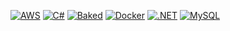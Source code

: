 [![AWS][logo-aws]][aws] [![C#][logo-csharp]][csharp] [![Baked][logo-baked]][baked] [![Docker][logo-docker]][docker] [![.NET][logo-dotnet]][dotnet] [![MySQL][logo-mysql]][mysql]

[aws]: https://aws.amazon.com/
[csharp]: https://dotnet.microsoft.com/en-us/languages/csharp
[baked]: https://baked.mouseless.codes/
[docker]: https://docker.com/
[dotnet]: https://dotnet.microsoft.com/
[mysql]: https://www.mysql.com/

[logo-aws]: //img.shields.io/badge/AWS-%23FF9900.svg?style=for-the-badge&logo=amazon-aws&logoColor=white
[logo-csharp]: //img.shields.io/badge/c%23-%23239120.svg?style=for-the-badge&logo=c-sharp&logoColor=white
[logo-baked]: //img.shields.io/badge/baked-DF314A?style=for-the-badge&label=&logo=data:image/svg+xml;base64,PHN2ZyB3aWR0aD0iNjAiIGhlaWdodD0iNDAiIHZpZXdCb3g9IjAgMCA2MCA0MCIgZmlsbD0ibm9uZSIgeG1sbnM9Imh0dHA6Ly93d3cudzMub3JnLzIwMDAvc3ZnIj4KPHBhdGggZmlsbC1ydWxlPSJldmVub2RkIiBjbGlwLXJ1bGU9ImV2ZW5vZGQiIGQ9Ik0zMCA0MC4wMDAxVjBINDBWMTBINjBWNDAuMDAwMUgzMFpNNDAgMjBWMzBINTBWMjBINDBaIiBmaWxsPSJ3aGl0ZSIvPgo8cGF0aCBkPSJNMCAyMFYxMEgxMFYyMEgwWiIgZmlsbD0id2hpdGUiLz4KPHBhdGggZD0iTTEwIDMwVjIwSDIwVjMwSDEwWiIgZmlsbD0id2hpdGUiLz4KPHBhdGggZD0iTTAgNDBWMzBIMTBWNDBIMFoiIGZpbGw9IndoaXRlIi8+Cjwvc3ZnPgo=
[logo-docker]: //img.shields.io/badge/docker-%230db7ed.svg?style=for-the-badge&logo=docker&logoColor=white
[logo-dotnet]: //img.shields.io/badge/.NET-5C2D91?style=for-the-badge&logo=.net&logoColor=white
[logo-mysql]: //img.shields.io/badge/mysql-%2300f.svg?style=for-the-badge&logo=mysql&logoColor=white
